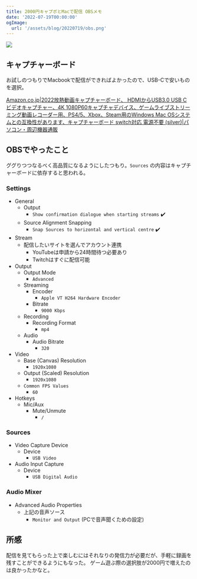 ```yaml
---
title: 2000円キャプボとMacで配信 OBSメモ
date: '2022-07-19T00:00:00'
ogImage:
  url: '/assets/blog/20220719/obs.png'
---
```


![](/assets/blog/20220719/obs.png)

## キャプチャーボード

お試しのつもりでMacbookで配信ができればよかったので、USB-Cで安いものを選択。

[Amazon\.co\.jp\|2022放熱動画キャプチャーボード、 HDMIからUSB3\.0 USB C ビデオキャプチャー、4K 1080P60キャプチャデバイス、ゲームライブストリーミング動画レコーダー用、PS4/5、Xbox、Steam用のWindows Mac OSシステムとの互換性があります、キャプチャーボード switch対応 電源不要 \(silver\)\|パソコン・周辺機器通販](https://www.amazon.co.jp/gp/product/B0B2JZCTW2/)

## OBSでやったこと

ググりつつなるべく高品質になるようにしたつもり。`Sources` の内容はキャプチャーボードに依存すると思われる。

### Settings

* General
  * Output
    * `Show confirmation dialogue when starting streams` ✔️
  * Source Alignment Snapping
    * `Snap Sources to horizontal and vertical centre` ✔️
* Stream
  * 配信したいサイトを選んでアカウント連携
    * YouTubeは申請から24時間待つ必要あり
    * Twitchはすぐに配信可能
* Output
  * Output Mode
    * `Advanced`
  * Streaming
    * Encoder
      * `Apple VT H264 Hardware Encoder`
    * Bitrate
      * `9000 Kbps`
  * Recording
    * Recording Format
      * `mp4`
  * Audio
    * Audio Bitrate
      * `320`
* Video
  * Base (Canvas) Resolution
    * `1920x1080`
  * Output (Scaled) Resolution
    * `1920x1080`
  * `Common FPS Values`
    * `60`
* Hotkeys
  * Mic/Aux
    * Mute/Unmute
      * `/`

### Sources

* Video Capture Device
  * Device
    * `USB Video`
* Audio Input Capture
  * Device
    * `USB Digital Audio`

### Audio Mixer

* Advanced Audio Properties
  * 上記の音声ソース
    * `Monitor and Output` (PCで音声聞くための設定)

## 所感

配信を見てもらった上で楽しむにはそれなりの発信力が必要だが、手軽に録画を残すことができるようにもなった。
ゲーム遊ぶ際の選択肢が2000円で増えたのは良かったかなと。
